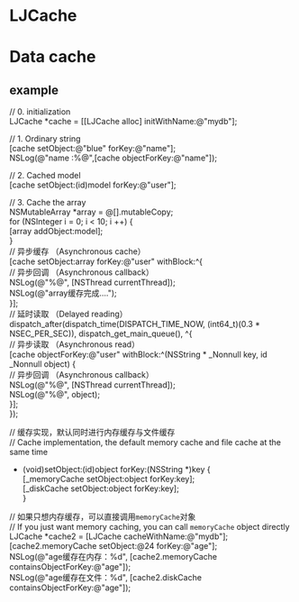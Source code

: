 # LJCache

Data cache
======
example
------
// 0. initialization  <br>
LJCache *cache = [[LJCache alloc] initWithName:@"mydb"]; <br>

// 1. Ordinary string <br>
[cache setObject:@"blue" forKey:@"name"]; <br>
NSLog(@"name :%@",[cache objectForKey:@"name"]); <br>

// 2. Cached model <br>
[cache setObject:(id<NSCoding>)model forKey:@"user"]; <br>

// 3. Cache the array <br>
NSMutableArray *array = @[].mutableCopy; <br>
for (NSInteger i = 0; i < 10; i ++) { <br>
[array addObject:model]; <br>
} <br>
// 异步缓存    （Asynchronous cache）<br>
[cache setObject:array forKey:@"user" withBlock:^{ <br>
// 异步回调     （Asynchronous callback） <br>
NSLog(@"%@", [NSThread currentThread]); <br>
NSLog(@"array缓存完成...."); <br>
}];<br>
// 延时读取     （Delayed reading）<br>
dispatch_after(dispatch_time(DISPATCH_TIME_NOW, (int64_t)(0.3 * NSEC_PER_SEC)), dispatch_get_main_queue(), ^{ <br>
// 异步读取      （Asynchronous read）<br>
[cache objectForKey:@"user" withBlock:^(NSString * _Nonnull key, id<NSCoding>  _Nonnull object) { <br>
// 异步回调     （Asynchronous callback） <br>
NSLog(@"%@", [NSThread currentThread]); <br>
NSLog(@"%@", object); <br>
}]; <br>
}); <br>

// 缓存实现，默认同时进行内存缓存与文件缓存  <br>
// Cache implementation, the default memory cache and file cache at the same time <br>
- (void)setObject:(id<NSCoding>)object forKey:(NSString *)key { <br>
[_memoryCache setObject:object forKey:key];  <br>
[_diskCache setObject:object forKey:key];  <br>
} <br>

// 如果只想内存缓存，可以直接调用`memoryCache`对象  <br>
// If you just want memory caching, you can call `memoryCache` object directly  <br>
LJCache *cache2 = [LJCache cacheWithName:@"mydb"]; <br>
[cache2.memoryCache setObject:@24 forKey:@"age"]; <br>
NSLog(@"age缓存在内存：%d", [cache2.memoryCache containsObjectForKey:@"age"]); <br>
NSLog(@"age缓存在文件：%d", [cache2.diskCache containsObjectForKey:@"age"]); <br>

